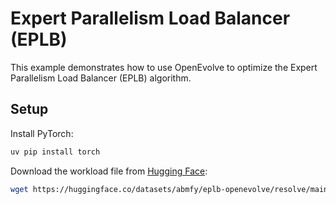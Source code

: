 # Expert Parallelism Load Balancer (EPLB)

This example demonstrates how to use OpenEvolve to optimize the Expert Parallelism Load Balancer (EPLB) algorithm.

## Setup

Install PyTorch:

```bash
uv pip install torch
```

Download the workload file from [Hugging Face](https://huggingface.co/datasets/abmfy/eplb-openevolve):

```bash
wget https://huggingface.co/datasets/abmfy/eplb-openevolve/resolve/main/expert-load.json
```
